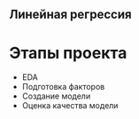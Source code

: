 ## Линейная регрессия

# Этапы проекта
- EDA
- Подготовка факторов
- Создание модели
- Оценка качества модели


